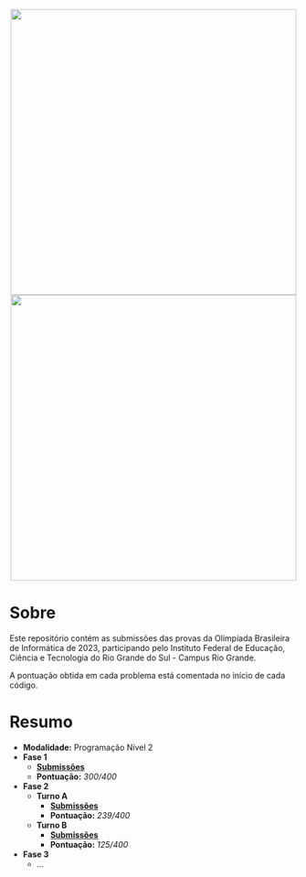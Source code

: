 <p align="center">
    <a href="https://olimpiada.ic.unicamp.br#gh-dark-mode-only">
        <img src="https://olimpiada.ic.unicamp.br/static/extras/misc/logo-obi2023.svg" width="500">
    </a>
    <a href="https://olimpiada.ic.unicamp.br#gh-light-mode-only">
        <img src="https://olimpiada.ic.unicamp.br/static/extras/misc/logo-obi2023-preto.svg" width="500">
    </a>
</p>

# Sobre

Este repositório contém as submissões das provas da Olimpíada Brasileira de Informática de 2023, participando pelo Instituto Federal de Educação, Ciência e Tecnologia do Rio Grande do Sul - Campus Rio Grande. 

A pontuação obtida em cada problema está comentada no início de cada código.

# Resumo

- **Modalidade:** Programação Nível 2
- **Fase 1**
    - **[Submissões](https://github.com/victorrschmidt/OBI-2023/tree/main/Fase%201)**
    - **Pontuação:** *300/400*
- **Fase 2**
    - **Turno A**
        - **[Submissões](https://github.com/victorrschmidt/OBI-2023/tree/main/Fase%202/Turno%20A)**
        - **Pontuação:** *239/400*
    - **Turno B**
        - **[Submissões](https://github.com/victorrschmidt/OBI-2023/tree/main/Fase%202/Turno%20B)**
        - **Pontuação:** *125/400*
- **Fase 3**
    - ...
